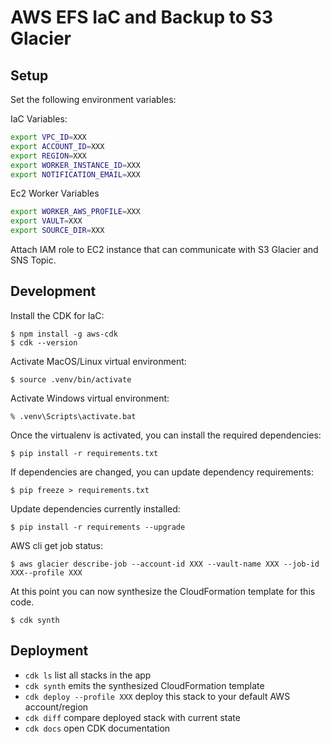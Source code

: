 # AWS EFS IaC and Backup to S3 Glacier

## Setup

Set the following environment variables:

IaC Variables:

```bash
export VPC_ID=XXX
export ACCOUNT_ID=XXX
export REGION=XXX
export WORKER_INSTANCE_ID=XXX
export NOTIFICATION_EMAIL=XXX
```

Ec2 Worker Variables

```bash
export WORKER_AWS_PROFILE=XXX
export VAULT=XXX
export SOURCE_DIR=XXX
```

Attach IAM role to EC2 instance that can communicate with S3 Glacier and SNS Topic.

## Development

Install the CDK for IaC:

```
$ npm install -g aws-cdk
$ cdk --version
```

Activate MacOS/Linux virtual environment:

```
$ source .venv/bin/activate
```

Activate Windows virtual environment:

```
% .venv\Scripts\activate.bat
```

Once the virtualenv is activated, you can install the required dependencies:

```
$ pip install -r requirements.txt
```

If dependencies are changed, you can update dependency requirements:

```
$ pip freeze > requirements.txt
```

Update dependencies currently installed:

```
$ pip install -r requirements --upgrade
```

AWS cli get job status:

```
$ aws glacier describe-job --account-id XXX --vault-name XXX --job-id XXX--profile XXX
```

At this point you can now synthesize the CloudFormation template for this code.

```
$ cdk synth
```

## Deployment

* `cdk ls`                         list all stacks in the app
* `cdk synth`                      emits the synthesized CloudFormation template
* `cdk deploy --profile XXX`       deploy this stack to your default AWS account/region
* `cdk diff`                       compare deployed stack with current state
* `cdk docs`                       open CDK documentation
